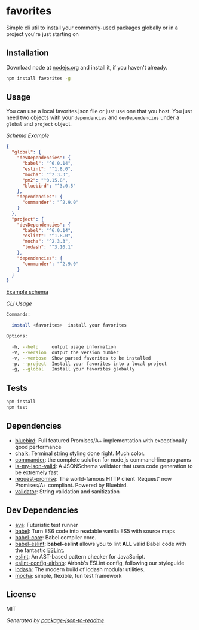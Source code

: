 # favorites

Simple cli util to install your commonly-used packages globally or in a project you&#39;re just starting on

## Installation

Download node at [nodejs.org](http://nodejs.org) and install it, if you haven't already.

```sh
npm install favorites -g
```

## Usage

You can use a local favorites.json file or just use one that you host. You just need two objects with your `dependencies` and `devDependencies` under a `global` and `project` object.

*Schema Example*

```JSON
{
  "global": {
    "devDependencies": {
      "babel": "^6.0.14",
      "eslint": "^1.8.0",
      "mocha": "^2.3.3",
      "pm2": "^0.15.8",
      "bluebird": "^3.0.5"
    },
    "dependencies": {
      "commander": "^2.9.0"
    }
  },
  "project": {
    "devDependencies": {
      "babel": "^6.0.14",
      "eslint": "^1.8.0",
      "mocha": "^2.3.3",
      "lodash": "^3.10.1"
    },
    "dependencies": {
      "commander": "^2.9.0"
    }
  }
}
```
[Example schema](https://raw.githubusercontent.com/markthethomas/npmFavorites/master/favorites.json)

*CLI Usage*

```sh
Commands:

  install <favorites>  install your favorites

Options:

  -h, --help     output usage information
  -V, --version  output the version number
  -v, --verbose  Show parsed favorites to be installed
  -p, --project  Install your favorites into a local project
  -g, --global   Install your favorites globally
```

## Tests

```sh
npm install
npm test
```

## Dependencies

- [bluebird](https://github.com/petkaantonov/bluebird): Full featured Promises/A+ implementation with exceptionally good performance
- [chalk](https://github.com/chalk/chalk): Terminal string styling done right. Much color.
- [commander](https://github.com/tj/commander.js): the complete solution for node.js command-line programs
- [is-my-json-valid](https://github.com/mafintosh/is-my-json-valid): A JSONSchema validator that uses code generation to be extremely fast
- [request-promise](https://github.com/request/request-promise): The world-famous HTTP client &#39;Request&#39; now Promises/A+ compliant. Powered by Bluebird.
- [validator](https://github.com/chriso/validator.js): String validation and sanitization

## Dev Dependencies

- [ava](https://github.com/sindresorhus/ava): Futuristic test runner
- [babel](https://github.com/babel/babel/tree/master/packages): Turn ES6 code into readable vanilla ES5 with source maps
- [babel-core](https://github.com/babel/babel/tree/master/packages): Babel compiler core.
- [babel-eslint](https://github.com/babel/babel-eslint): **babel-eslint** allows you to lint **ALL** valid Babel code with the fantastic [ESLint](https://github.com/eslint/eslint).
- [eslint](https://github.com/eslint/eslint): An AST-based pattern checker for JavaScript.
- [eslint-config-airbnb](https://github.com/airbnb/javascript): Airbnb&#39;s ESLint config, following our styleguide
- [lodash](https://github.com/lodash/lodash): The modern build of lodash modular utilities.
- [mocha](https://github.com/mochajs/mocha): simple, flexible, fun test framework


## License

MIT

_Generated by [package-json-to-readme](https://github.com/zeke/package-json-to-readme)_
